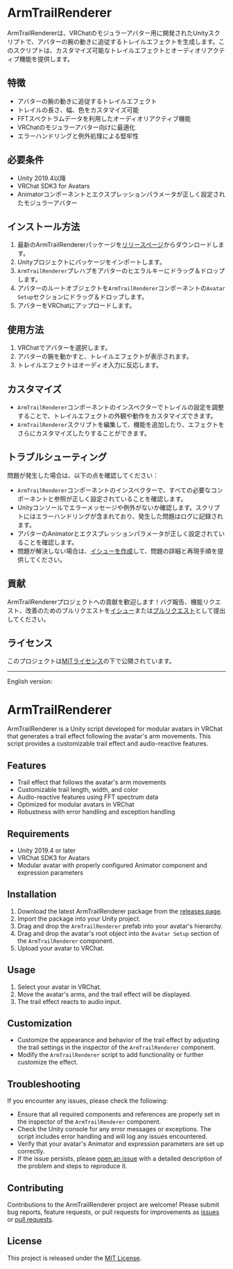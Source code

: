 # ArmTrailRenderer

ArmTrailRendererは、VRChatのモジュラーアバター用に開発されたUnityスクリプトで、アバターの腕の動きに追従するトレイルエフェクトを生成します。このスクリプトは、カスタマイズ可能なトレイルエフェクトとオーディオリアクティブ機能を提供します。

## 特徴

* アバターの腕の動きに追従するトレイルエフェクト
* トレイルの長さ、幅、色をカスタマイズ可能
* FFTスペクトラムデータを利用したオーディオリアクティブ機能
* VRChatのモジュラーアバター向けに最適化
* エラーハンドリングと例外処理による堅牢性

## 必要条件

* Unity 2019.4以降
* VRChat SDK3 for Avatars
* Animatorコンポーネントとエクスプレッションパラメータが正しく設定されたモジュラーアバター

## インストール方法

1. 最新のArmTrailRendererパッケージを[リリースページ](https://github.com/your-username/ArmTrailRenderer/releases)からダウンロードします。
2. Unityプロジェクトにパッケージをインポートします。
3. `ArmTrailRenderer`プレハブをアバターのヒエラルキーにドラッグ＆ドロップします。
4. アバターのルートオブジェクトを`ArmTrailRenderer`コンポーネントの`Avatar Setup`セクションにドラッグ＆ドロップします。
5. アバターをVRChatにアップロードします。

## 使用方法

1. VRChatでアバターを選択します。
2. アバターの腕を動かすと、トレイルエフェクトが表示されます。
3. トレイルエフェクトはオーディオ入力に反応します。

## カスタマイズ

* `ArmTrailRenderer`コンポーネントのインスペクターでトレイルの設定を調整することで、トレイルエフェクトの外観や動作をカスタマイズできます。
* `ArmTrailRenderer`スクリプトを編集して、機能を追加したり、エフェクトをさらにカスタマイズしたりすることができます。

## トラブルシューティング

問題が発生した場合は、以下の点を確認してください：

* `ArmTrailRenderer`コンポーネントのインスペクターで、すべての必要なコンポーネントと参照が正しく設定されていることを確認します。
* Unityコンソールでエラーメッセージや例外がないか確認します。スクリプトにはエラーハンドリングが含まれており、発生した問題はログに記録されます。
* アバターのAnimatorとエクスプレッションパラメータが正しく設定されていることを確認します。
* 問題が解決しない場合は、[イシューを作成](https://github.com/your-username/ArmTrailRenderer/issues)して、問題の詳細と再現手順を提供してください。

## 貢献

ArmTrailRendererプロジェクトへの貢献を歓迎します！バグ報告、機能リクエスト、改善のためのプルリクエストを[イシュー](https://github.com/your-username/ArmTrailRenderer/issues)または[プルリクエスト](https://github.com/your-username/ArmTrailRenderer/pulls)として提出してください。

## ライセンス

このプロジェクトは[MITライセンス](LICENSE)の下で公開されています。

---

English version:

# ArmTrailRenderer

ArmTrailRenderer is a Unity script developed for modular avatars in VRChat that generates a trail effect following the avatar's arm movements. This script provides a customizable trail effect and audio-reactive features.

## Features

* Trail effect that follows the avatar's arm movements
* Customizable trail length, width, and color
* Audio-reactive features using FFT spectrum data
* Optimized for modular avatars in VRChat
* Robustness with error handling and exception handling

## Requirements

* Unity 2019.4 or later
* VRChat SDK3 for Avatars
* Modular avatar with properly configured Animator component and expression parameters

## Installation

1. Download the latest ArmTrailRenderer package from the [releases page](https://github.com/your-username/ArmTrailRenderer/releases).
2. Import the package into your Unity project.
3. Drag and drop the `ArmTrailRenderer` prefab into your avatar's hierarchy.
4. Drag and drop the avatar's root object into the `Avatar Setup` section of the `ArmTrailRenderer` component.
5. Upload your avatar to VRChat.

## Usage

1. Select your avatar in VRChat.
2. Move the avatar's arms, and the trail effect will be displayed.
3. The trail effect reacts to audio input.

## Customization

* Customize the appearance and behavior of the trail effect by adjusting the trail settings in the inspector of the `ArmTrailRenderer` component.
* Modify the `ArmTrailRenderer` script to add functionality or further customize the effect.

## Troubleshooting

If you encounter any issues, please check the following:

* Ensure that all required components and references are properly set in the inspector of the `ArmTrailRenderer` component.
* Check the Unity console for any error messages or exceptions. The script includes error handling and will log any issues encountered.
* Verify that your avatar's Animator and expression parameters are set up correctly.
* If the issue persists, please [open an issue](https://github.com/your-username/ArmTrailRenderer/issues) with a detailed description of the problem and steps to reproduce it.

## Contributing

Contributions to the ArmTrailRenderer project are welcome! Please submit bug reports, feature requests, or pull requests for improvements as [issues](https://github.com/your-username/ArmTrailRenderer/issues) or [pull requests](https://github.com/your-username/ArmTrailRenderer/pulls).

## License

This project is released under the [MIT License](LICENSE).


